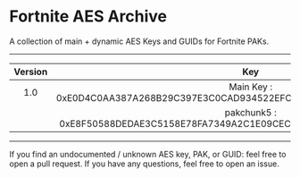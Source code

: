 # Fortnite AES Archive

A collection of main + dynamic AES Keys and GUIDs for Fortnite PAKs.
___

| Version |                                Key                                 |
|:-------:|:------------------------------------------------------------------:|
|  1.0  | Main Key : 0xE0D4C0AA387A268B29C397E3C0CAD934522EFC96BE5526D6288EA26351CDACC9 |
|        | pakchunk5 : 0xE8F50588DEDAE3C5158E78FA7349A2C1E09CEC20B4A0FA4B2CF82C0ADDEFE2EA | 
___

If you find an undocumented / unknown AES key, PAK, or GUID: feel free to open a pull request. If you have any
questions, feel free to open an issue.
